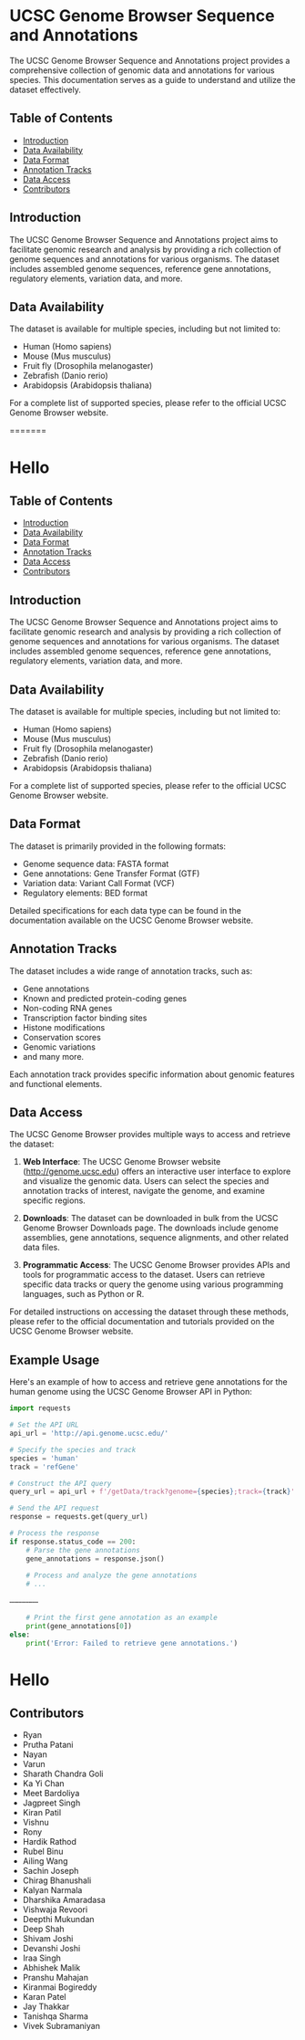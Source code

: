 
# UCSC Genome Browser Sequence and Annotations

The UCSC Genome Browser Sequence and Annotations project provides a comprehensive collection of genomic data and annotations for various species. This documentation serves as a guide to understand and utilize the dataset effectively.

## Table of Contents

- [Introduction](#introduction)
- [Data Availability](#data-availability)
- [Data Format](#data-format)
- [Annotation Tracks](#annotation-tracks)
- [Data Access](#data-access)
- [Contributors](#contributors)

## Introduction

The UCSC Genome Browser Sequence and Annotations project aims to facilitate genomic research and analysis by providing a rich collection of genome sequences and annotations for various organisms. The dataset includes assembled genome sequences, reference gene annotations, regulatory elements, variation data, and more.

## Data Availability

The dataset is available for multiple species, including but not limited to:

- Human (Homo sapiens)
- Mouse (Mus musculus)
- Fruit fly (Drosophila melanogaster)
- Zebrafish (Danio rerio)
- Arabidopsis (Arabidopsis thaliana)

For a complete list of supported species, please refer to the official UCSC Genome Browser website.

=======
# Hello

## Table of Contents

- [Introduction](#introduction)
- [Data Availability](#data-availability)
- [Data Format](#data-format)
- [Annotation Tracks](#annotation-tracks)
- [Data Access](#data-access)
- [Contributors](#contributors)

## Introduction

The UCSC Genome Browser Sequence and Annotations project aims to facilitate genomic research and analysis by providing a rich collection of genome sequences and annotations for various organisms. The dataset includes assembled genome sequences, reference gene annotations, regulatory elements, variation data, and more.

## Data Availability

The dataset is available for multiple species, including but not limited to:

- Human (Homo sapiens)
- Mouse (Mus musculus)
- Fruit fly (Drosophila melanogaster)
- Zebrafish (Danio rerio)
- Arabidopsis (Arabidopsis thaliana)

For a complete list of supported species, please refer to the official UCSC Genome Browser website.

## Data Format

The dataset is primarily provided in the following formats:

- Genome sequence data: FASTA format
- Gene annotations: Gene Transfer Format (GTF)
- Variation data: Variant Call Format (VCF)
- Regulatory elements: BED format

Detailed specifications for each data type can be found in the documentation available on the UCSC Genome Browser website.

## Annotation Tracks

The dataset includes a wide range of annotation tracks, such as:

- Gene annotations
- Known and predicted protein-coding genes
- Non-coding RNA genes
- Transcription factor binding sites
- Histone modifications
- Conservation scores
- Genomic variations
- and many more.

Each annotation track provides specific information about genomic features and functional elements.

## Data Access

The UCSC Genome Browser provides multiple ways to access and retrieve the dataset:

1. **Web Interface**: The UCSC Genome Browser website (http://genome.ucsc.edu) offers an interactive user interface to explore and visualize the genomic data. Users can select the species and annotation tracks of interest, navigate the genome, and examine specific regions.

2. **Downloads**: The dataset can be downloaded in bulk from the UCSC Genome Browser Downloads page. The downloads include genome assemblies, gene annotations, sequence alignments, and other related data files.

3. **Programmatic Access**: The UCSC Genome Browser provides APIs and tools for programmatic access to the dataset. Users can retrieve specific data tracks or query the genome using various programming languages, such as Python or R.

For detailed instructions on accessing the dataset through these methods, please refer to the official documentation and tutorials provided on the UCSC Genome Browser website.

## Example Usage

Here's an example of how to access and retrieve gene annotations for the human genome using the UCSC Genome Browser API in Python:

```python
import requests

# Set the API URL
api_url = 'http://api.genome.ucsc.edu/'

# Specify the species and track
species = 'human'
track = 'refGene'

# Construct the API query
query_url = api_url + f'/getData/track?genome={species};track={track}'

# Send the API request
response = requests.get(query_url)

# Process the response
if response.status_code == 200:
    # Parse the gene annotations
    gene_annotations = response.json()
    
    # Process and analyze the gene annotations
    # ...

…………………
    
    # Print the first gene annotation as an example
    print(gene_annotations[0])
else:
    print('Error: Failed to retrieve gene annotations.')
```

# Hello

## Contributors
* Ryan
* Prutha Patani
* Nayan
* Varun
* Sharath Chandra Goli
* Ka Yi Chan
* Meet Bardoliya
* Jagpreet Singh
* Kiran Patil
* Vishnu
* Rony
* Hardik Rathod
* Rubel Binu
* Ailing Wang
* Sachin Joseph
* Chirag Bhanushali
* Kalyan Narmala
* Dharshika Amaradasa
* Vishwaja Revoori
* Deepthi Mukundan
* Deep Shah
* Shivam Joshi
* Devanshi Joshi
* Iraa Singh
* Abhishek Malik
* Pranshu  Mahajan
* Kiranmai Bogireddy
* Karan Patel
* Jay Thakkar
* Tanishqa Sharma 
* Vivek Subramaniyan

